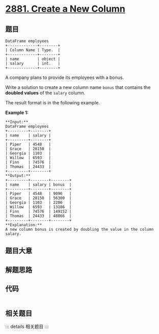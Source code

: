 # [2881. Create a New Column](https://leetcode.com/problems/create-a-new-column)

## 题目


    DataFrame employees
    +-------------+--------+
    | Column Name | Type.  |
    +-------------+--------+
    | name        | object |
    | salary      | int.   |
    +-------------+--------+
    

A company plans to provide its employees with a bonus.

Write a solution to create a new column name `bonus` that contains the
**doubled values** of the `salary` column.

The result format is in the following example.



**Example 1:**

    
    
    **Input:**
    DataFrame employees
    +---------+--------+
    | name    | salary |
    +---------+--------+
    | Piper   | 4548   |
    | Grace   | 28150  |
    | Georgia | 1103   |
    | Willow  | 6593   |
    | Finn    | 74576  |
    | Thomas  | 24433  |
    +---------+--------+
    **Output:**
    +---------+--------+--------+
    | name    | salary | bonus  |
    +---------+--------+--------+
    | Piper   | 4548   | 9096   |
    | Grace   | 28150  | 56300  |
    | Georgia | 1103   | 2206   |
    | Willow  | 6593   | 13186  |
    | Finn    | 74576  | 149152 |
    | Thomas  | 24433  | 48866  |
    +---------+--------+--------+
    **Explanation:** 
    A new column bonus is created by doubling the value in the column salary.


## 题目大意

## 解题思路

## 代码

```javascript

```

## 相关题目

::: details 相关题目
:::
